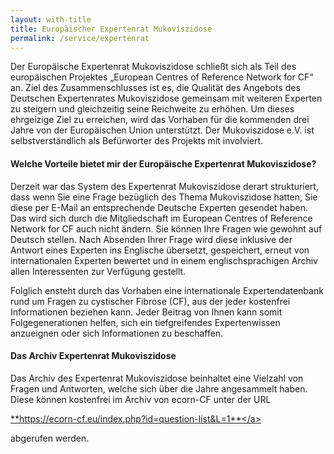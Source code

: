 ```yaml
---
layout: with-title
title: Europäischer Expertenrat Mukoviszidose
permalink: /service/expertenrat
---
```


Der Europäische Expertenrat Mukoviszidose schließt sich als Teil des europäischen Projektes „European Centres of Reference Network for CF“ an. Ziel des Zusammenschlusses ist es, die Qualität des Angebots des Deutschen Expertenrates Mukoviszidose gemeinsam mit weiteren Experten zu steigern und gleichzeitig seine Reichweite zu erhöhen. Um dieses ehrgeizige Ziel zu erreichen, wird das Vorhaben für die kommenden drei Jahre von der Europäischen Union unterstützt. Der Mukoviszidose e.V. ist selbstverständlich als Befürworter des Projekts mit involviert.

#### Welche Vorteile bietet mir der Europäische Expertenrat Mukoviszidose?
Derzeit war das System des Expertenrat Mukoviszidose derart strukturiert, dass wenn Sie eine Frage bezüglich des Thema Mukoviszidose hatten, Sie diese per E-Mail an entsprechende Deutsche Experten gesendet haben. Das wird sich durch die Mitgliedschaft im European Centres of Reference Network for CF auch nicht ändern. Sie können Ihre Fragen wie gewohnt auf Deutsch stellen.
Nach Absenden Ihrer Frage wird diese inklusive der Antwort eines Experten ins Englische übersetzt, gespeichert, erneut von internationalen Experten bewertet und in einem englischsprachigen Archiv allen Interessenten zur Verfügung gestellt.

Folglich ensteht durch das Vorhaben eine internationale Expertendatenbank rund um Fragen zu cystischer Fibrose (CF), aus der jeder kostenfrei Informationen beziehen kann. Jeder Beitrag von Ihnen kann somit Folgegenerationen helfen, sich ein tiefgreifendes Expertenwissen anzueignen oder sich Informationen zu beschaffen.

#### Das Archiv Expertenrat Mukoviszidose
Das Archiv des Expertenrat Mukoviszidose beinhaltet eine Vielzahl von Fragen und Antworten, welche sich über die Jahre angesammelt haben. Diese können kostenfrei im Archiv von ecorn-CF unter der URL

<a href="https://ecorn-cf.eu/index.php?id=question-list&L=1" class="cf-a">**https://ecorn-cf.eu/index.php?id=question-list&L=1**</a>

abgerufen werden.